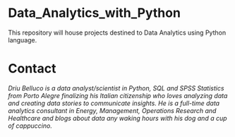 # Data_Analytics_with_Python
This repository will house projects destined to Data Analytics using Python language.

# Contact
*Driu Belluco is a data analyst/scientist in Python, SQL and SPSS Statistics from Porto Alegre finalizing his Italian citizenship who loves analyzing data and creating data stories to communicate insights. He is a full-time data analytics consultant in Energy, Management, Operations Research and Healthcare and blogs about data any waking hours with his dog and a cup of cappuccino.*
